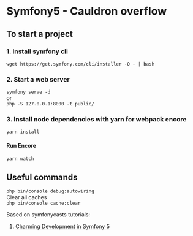 # Symfony5 - Cauldron overflow

## To start a project

### 1. Install symfony cli
``
wget https://get.symfony.com/cli/installer -O - | bash
``  

### 2. Start a web server  
``
symfony serve -d
``  
or  
``
php -S 127.0.0.1:8000 -t public/
``

### 3. Install node dependencies with yarn for webpack encore
``
yarn install
``  
#### Run Encore
``
yarn watch
``


## Useful commands  
``
php bin/console debug:autowiring
``  
Clear all caches  
``
php bin/console cache:clear
``

Based on symfonycasts tutorials:  
1. <a href="https://symfonycasts.com/screencast/symfony">Charming Development in Symfony 5</a>

